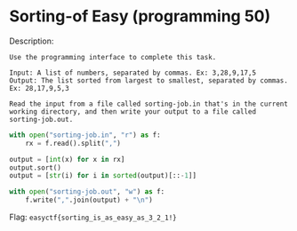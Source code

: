 # Sorting-of Easy (programming 50)

Description:
```
Use the programming interface to complete this task.

Input: A list of numbers, separated by commas. Ex: 3,28,9,17,5
Output: The list sorted from largest to smallest, separated by commas. Ex: 28,17,9,5,3

Read the input from a file called sorting-job.in that's in the current working directory, and then write your output to a file called sorting-job.out.
```

```python
with open("sorting-job.in", "r") as f:
    rx = f.read().split(",")

output = [int(x) for x in rx]
output.sort()
output = [str(i) for i in sorted(output)[::-1]]

with open("sorting-job.out", "w") as f:
    f.write(",".join(output) + "\n")
```

Flag: `easyctf{sorting_is_as_easy_as_3_2_1!}`
